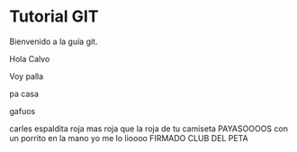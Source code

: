 # Tutorial GIT
Bienvenido a la guía git.

Hola Calvo

Voy palla

pa casa

gafuos


carles espaldita roja mas roja que la roja de tu camiseta
PAYASOOOOS 
con un porrito en la mano yo me lo lioooo
FIRMADO CLUB DEL PETA
